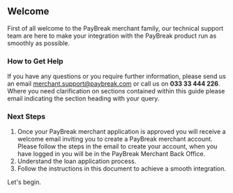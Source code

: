 ## Welcome

First of all welcome to the PayBreak merchant family, our technical support
team are here to make your integration with the PayBreak product run as
smoothly as possible.

### How to Get Help

If you have any questions or you require further information, please send us an
email [merchant.support@paybreak.com](mailto:merchant.support@paybreak.com) or
call us on **033 33 444 226**. Where you need clarification on sections
contained within this guide please email indicating the section heading with
your query.

### Next Steps

1. Once your PayBreak merchant application is approved you will receive a
   welcome email inviting you to create a PayBreak merchant account. Please
   follow the steps in the email to create your account, when you have logged
   in you will be in the PayBreak Merchant Back Office.
1. Understand the loan application process.
1. Follow the instructions in this document to achieve a smooth integration.

Let's begin.
